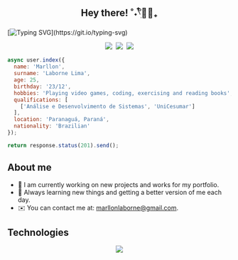 ## <p align="center"> Hey there! ˚˖𓍢ִ໋🧚🏻₊</p>

[![Typing SVG](https://readme-typing-svg.herokuapp.com?font=JetBrains+Mono&size=24&pause=1000&color=12EF01&center=true&random=false&width=1000&lines=Hello+world!;You+can+call+me+Marllon...;I'm+a+front-end+developer!)](https://git.io/typing-svg)

<samp>
  <p align="center">
    <a href="mailto:marllonlaborne@gmail.com" target="_blank" style="text-decoration: none;"><img src="https://img.shields.io/badge/Gmail-000?style=for-the-badge&logo=gmail&logoColor=12EF01"></a>
    <a href="https://www.instagram.com/marllonlab/" target="_blank" style="text-decoration: none;"><img src="https://img.shields.io/badge/Instagram-000?style=for-the-badge&logo=instagram&logoColor=12EF01"></a>
    <a href="https://www.linkedin.com/in/marllonlaborne/" target="_blank" style="text-decoration: none;"><img src="https://img.shields.io/badge/LinkedIn-000?style=for-the-badge&logo=linkedin&logoColor=12EF01"></a>
  </p>
</samp>

```javascript
async user.index({
  name: 'Marllon',
  surname: 'Laborne Lima',
  age: 25,
  birthday: '23/12',
  hobbies: 'Playing video games, coding, exercising and reading books',
  qualifications: [
    ['Análise e Desenvolvimento de Sistemas', 'UniCesumar']
  ],
  location: 'Paranaguá, Paraná',
  nationality: 'Brazilian'
});

return response.status(201).send();
```

## About me

- 🚀  I am currently working on new projects and works for my portfolio.
- 🌿  Always learning new things and getting a better version of me each day.
- ✉️  You can contact me at: marllonlaborne@gmail.com.

## Technologies

<p align="center">
  <a href="https://skillicons.dev">
    <img src="https://skillicons.dev/icons?i=figma,html,css,js,nodejs,expressjs,c,java,git&perline=9" />
  </a>
</p>

